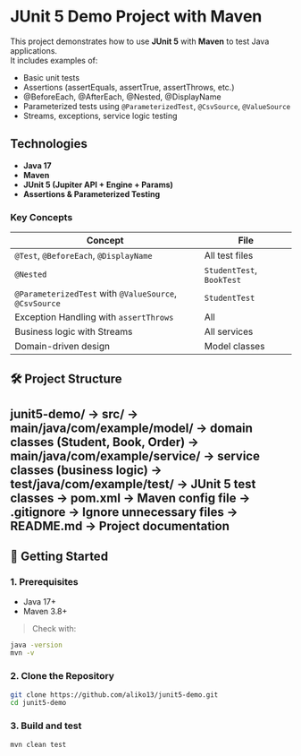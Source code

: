 # JUnit 5 Demo Project with Maven

This project demonstrates how to use **JUnit 5** with **Maven** to test Java applications.  
It includes examples of:
- Basic unit tests
- Assertions (assertEquals, assertTrue, assertThrows, etc.)
- @BeforeEach, @AfterEach, @Nested, @DisplayName
- Parameterized tests using `@ParameterizedTest`, `@CsvSource`, `@ValueSource`
- Streams, exceptions, service logic testing

## Technologies

- **Java 17**
- **Maven**
- **JUnit 5 (Jupiter API + Engine + Params)**
- **Assertions & Parameterized Testing**

### Key Concepts
| Concept                                                | File                      |
| ------------------------------------------------------ | ------------------------- |
| `@Test`, `@BeforeEach`, `@DisplayName`                 | All test files            |
| `@Nested`                                              | `StudentTest`, `BookTest` |
| `@ParameterizedTest` with `@ValueSource`, `@CsvSource` | `StudentTest`             |
| Exception Handling with `assertThrows`                 | All                       |
| Business logic with Streams                            | All services              |
| Domain-driven design                                   | Model classes             |

## 🛠 Project Structure

junit5-demo/
-> src/
 -> main/java/com/example/model/ → domain classes (Student, Book, Order)
 -> main/java/com/example/service/ → service classes (business logic)
 -> test/java/com/example/test/ → JUnit 5 test classes
-> pom.xml → Maven config file
-> .gitignore → Ignore unnecessary files
-> README.md → Project documentation
---

## 🚀 Getting Started

### 1. Prerequisites

- Java 17+
- Maven 3.8+

> Check with:
```bash
java -version
mvn -v
```

### 2. Clone the Repository
```bash
git clone https://github.com/aliko13/junit5-demo.git
cd junit5-demo
```

### 3. Build and test
```bash
mvn clean test
```
